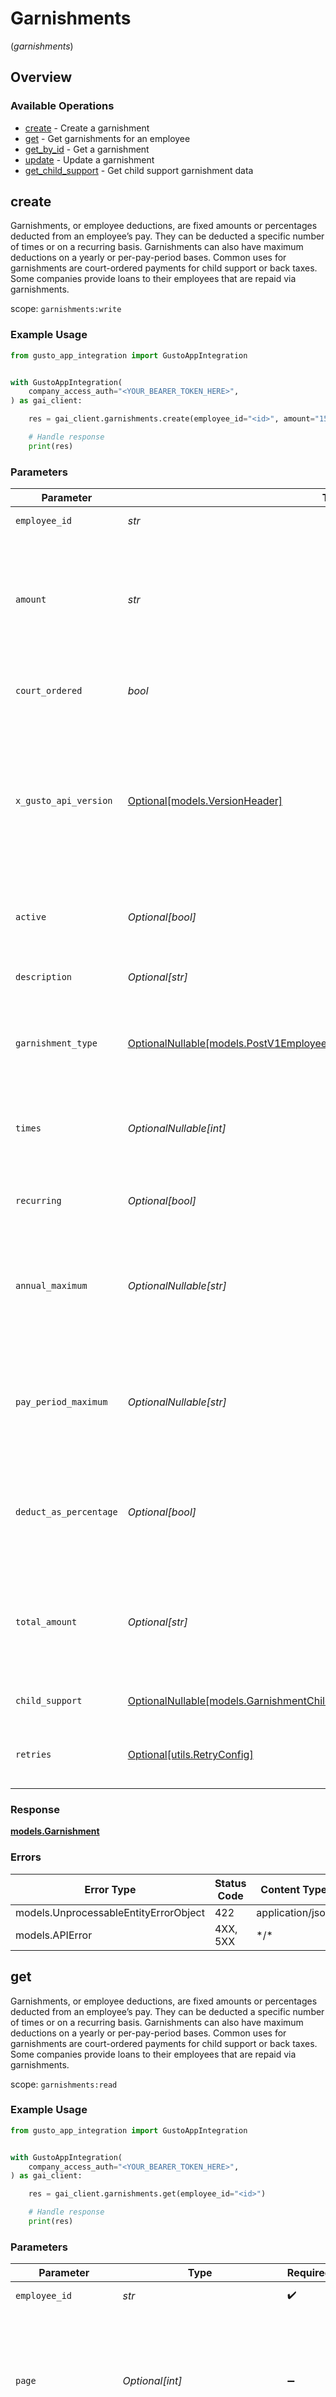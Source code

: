 # Garnishments
(*garnishments*)

## Overview

### Available Operations

* [create](#create) - Create a garnishment
* [get](#get) - Get garnishments for an employee
* [get_by_id](#get_by_id) - Get a garnishment
* [update](#update) - Update a garnishment
* [get_child_support](#get_child_support) - Get child support garnishment data

## create

Garnishments, or employee deductions, are fixed amounts or percentages deducted from an employee’s pay. They can be deducted a specific number of times or on a recurring basis. Garnishments can also have maximum deductions on a yearly or per-pay-period bases. Common uses for garnishments are court-ordered payments for child support or back taxes. Some companies provide loans to their employees that are repaid via garnishments.

scope: `garnishments:write`

### Example Usage

```python
from gusto_app_integration import GustoAppIntegration


with GustoAppIntegration(
    company_access_auth="<YOUR_BEARER_TOKEN_HERE>",
) as gai_client:

    res = gai_client.garnishments.create(employee_id="<id>", amount="150.00", court_ordered=True, description="Back taxes")

    # Handle response
    print(res)

```

### Parameters

| Parameter                                                                                                                                                                                                                    | Type                                                                                                                                                                                                                         | Required                                                                                                                                                                                                                     | Description                                                                                                                                                                                                                  |
| ---------------------------------------------------------------------------------------------------------------------------------------------------------------------------------------------------------------------------- | ---------------------------------------------------------------------------------------------------------------------------------------------------------------------------------------------------------------------------- | ---------------------------------------------------------------------------------------------------------------------------------------------------------------------------------------------------------------------------- | ---------------------------------------------------------------------------------------------------------------------------------------------------------------------------------------------------------------------------- |
| `employee_id`                                                                                                                                                                                                                | *str*                                                                                                                                                                                                                        | :heavy_check_mark:                                                                                                                                                                                                           | The UUID of the employee                                                                                                                                                                                                     |
| `amount`                                                                                                                                                                                                                     | *str*                                                                                                                                                                                                                        | :heavy_check_mark:                                                                                                                                                                                                           | The amount of the garnishment. Either a percentage or a fixed dollar amount. Represented as a float, e.g. "8.00".                                                                                                            |
| `court_ordered`                                                                                                                                                                                                              | *bool*                                                                                                                                                                                                                       | :heavy_check_mark:                                                                                                                                                                                                           | Whether the garnishment is court ordered.                                                                                                                                                                                    |
| `x_gusto_api_version`                                                                                                                                                                                                        | [Optional[models.VersionHeader]](../../models/versionheader.md)                                                                                                                                                              | :heavy_minus_sign:                                                                                                                                                                                                           | Determines the date-based API version associated with your API call. If none is provided, your application's [minimum API version](https://docs.gusto.com/embedded-payroll/docs/api-versioning#minimum-api-version) is used. |
| `active`                                                                                                                                                                                                                     | *Optional[bool]*                                                                                                                                                                                                             | :heavy_minus_sign:                                                                                                                                                                                                           | Whether or not this garnishment is currently active.                                                                                                                                                                         |
| `description`                                                                                                                                                                                                                | *Optional[str]*                                                                                                                                                                                                              | :heavy_minus_sign:                                                                                                                                                                                                           | The description of the garnishment.                                                                                                                                                                                          |
| `garnishment_type`                                                                                                                                                                                                           | [OptionalNullable[models.PostV1EmployeesEmployeeIDGarnishmentsGarnishmentType]](../../models/postv1employeesemployeeidgarnishmentsgarnishmenttype.md)                                                                        | :heavy_minus_sign:                                                                                                                                                                                                           | The specific type of garnishment for court ordered garnishments.                                                                                                                                                             |
| `times`                                                                                                                                                                                                                      | *OptionalNullable[int]*                                                                                                                                                                                                      | :heavy_minus_sign:                                                                                                                                                                                                           | The number of times to apply the garnishment. Ignored if recurring is true.                                                                                                                                                  |
| `recurring`                                                                                                                                                                                                                  | *Optional[bool]*                                                                                                                                                                                                             | :heavy_minus_sign:                                                                                                                                                                                                           | Whether the garnishment should recur indefinitely.                                                                                                                                                                           |
| `annual_maximum`                                                                                                                                                                                                             | *OptionalNullable[str]*                                                                                                                                                                                                      | :heavy_minus_sign:                                                                                                                                                                                                           | The maximum deduction per annum. A null value indicates no maximum. Represented as a float, e.g. "200.00".                                                                                                                   |
| `pay_period_maximum`                                                                                                                                                                                                         | *OptionalNullable[str]*                                                                                                                                                                                                      | :heavy_minus_sign:                                                                                                                                                                                                           | The maximum deduction per pay period. A null value indicates no maximum. Represented as a float, e.g. "16.00".                                                                                                               |
| `deduct_as_percentage`                                                                                                                                                                                                       | *Optional[bool]*                                                                                                                                                                                                             | :heavy_minus_sign:                                                                                                                                                                                                           | Whether the amount should be treated as a percentage to be deducted per pay period.                                                                                                                                          |
| `total_amount`                                                                                                                                                                                                               | *Optional[str]*                                                                                                                                                                                                              | :heavy_minus_sign:                                                                                                                                                                                                           | A maximum total deduction for the lifetime of this garnishment. A null value indicates no maximum.                                                                                                                           |
| `child_support`                                                                                                                                                                                                              | [OptionalNullable[models.GarnishmentChildSupport]](../../models/garnishmentchildsupport.md)                                                                                                                                  | :heavy_minus_sign:                                                                                                                                                                                                           | Additional child support order details                                                                                                                                                                                       |
| `retries`                                                                                                                                                                                                                    | [Optional[utils.RetryConfig]](../../models/utils/retryconfig.md)                                                                                                                                                             | :heavy_minus_sign:                                                                                                                                                                                                           | Configuration to override the default retry behavior of the client.                                                                                                                                                          |

### Response

**[models.Garnishment](../../models/garnishment.md)**

### Errors

| Error Type                            | Status Code                           | Content Type                          |
| ------------------------------------- | ------------------------------------- | ------------------------------------- |
| models.UnprocessableEntityErrorObject | 422                                   | application/json                      |
| models.APIError                       | 4XX, 5XX                              | \*/\*                                 |

## get

Garnishments, or employee deductions, are fixed amounts or percentages deducted from an employee’s pay. They can be deducted a specific number of times or on a recurring basis. Garnishments can also have maximum deductions on a yearly or per-pay-period bases. Common uses for garnishments are court-ordered payments for child support or back taxes. Some companies provide loans to their employees that are repaid via garnishments.

scope: `garnishments:read`

### Example Usage

```python
from gusto_app_integration import GustoAppIntegration


with GustoAppIntegration(
    company_access_auth="<YOUR_BEARER_TOKEN_HERE>",
) as gai_client:

    res = gai_client.garnishments.get(employee_id="<id>")

    # Handle response
    print(res)

```

### Parameters

| Parameter                                                                                                                                                                                                                    | Type                                                                                                                                                                                                                         | Required                                                                                                                                                                                                                     | Description                                                                                                                                                                                                                  |
| ---------------------------------------------------------------------------------------------------------------------------------------------------------------------------------------------------------------------------- | ---------------------------------------------------------------------------------------------------------------------------------------------------------------------------------------------------------------------------- | ---------------------------------------------------------------------------------------------------------------------------------------------------------------------------------------------------------------------------- | ---------------------------------------------------------------------------------------------------------------------------------------------------------------------------------------------------------------------------- |
| `employee_id`                                                                                                                                                                                                                | *str*                                                                                                                                                                                                                        | :heavy_check_mark:                                                                                                                                                                                                           | The UUID of the employee                                                                                                                                                                                                     |
| `page`                                                                                                                                                                                                                       | *Optional[int]*                                                                                                                                                                                                              | :heavy_minus_sign:                                                                                                                                                                                                           | The page that is requested. When unspecified, will load all objects unless endpoint forces pagination.                                                                                                                       |
| `per`                                                                                                                                                                                                                        | *Optional[int]*                                                                                                                                                                                                              | :heavy_minus_sign:                                                                                                                                                                                                           | Number of objects per page. For majority of endpoints will default to 25                                                                                                                                                     |
| `x_gusto_api_version`                                                                                                                                                                                                        | [Optional[models.VersionHeader]](../../models/versionheader.md)                                                                                                                                                              | :heavy_minus_sign:                                                                                                                                                                                                           | Determines the date-based API version associated with your API call. If none is provided, your application's [minimum API version](https://docs.gusto.com/embedded-payroll/docs/api-versioning#minimum-api-version) is used. |
| `retries`                                                                                                                                                                                                                    | [Optional[utils.RetryConfig]](../../models/utils/retryconfig.md)                                                                                                                                                             | :heavy_minus_sign:                                                                                                                                                                                                           | Configuration to override the default retry behavior of the client.                                                                                                                                                          |

### Response

**[List[models.Garnishment]](../../models/.md)**

### Errors

| Error Type      | Status Code     | Content Type    |
| --------------- | --------------- | --------------- |
| models.APIError | 4XX, 5XX        | \*/\*           |

## get_by_id

Garnishments, or employee deductions, are fixed amounts or percentages deducted from an employee’s pay. They can be deducted a specific number of times or on a recurring basis. Garnishments can also have maximum deductions on a yearly or per-pay-period bases. Common uses for garnishments are court-ordered payments for child support or back taxes. Some companies provide loans to their employees that are repaid via garnishments.

scope: `garnishments:read`

### Example Usage

```python
from gusto_app_integration import GustoAppIntegration


with GustoAppIntegration(
    company_access_auth="<YOUR_BEARER_TOKEN_HERE>",
) as gai_client:

    res = gai_client.garnishments.get_by_id(garnishment_id="<id>")

    # Handle response
    print(res)

```

### Parameters

| Parameter                                                                                                                                                                                                                    | Type                                                                                                                                                                                                                         | Required                                                                                                                                                                                                                     | Description                                                                                                                                                                                                                  |
| ---------------------------------------------------------------------------------------------------------------------------------------------------------------------------------------------------------------------------- | ---------------------------------------------------------------------------------------------------------------------------------------------------------------------------------------------------------------------------- | ---------------------------------------------------------------------------------------------------------------------------------------------------------------------------------------------------------------------------- | ---------------------------------------------------------------------------------------------------------------------------------------------------------------------------------------------------------------------------- |
| `garnishment_id`                                                                                                                                                                                                             | *str*                                                                                                                                                                                                                        | :heavy_check_mark:                                                                                                                                                                                                           | The UUID of the garnishment                                                                                                                                                                                                  |
| `x_gusto_api_version`                                                                                                                                                                                                        | [Optional[models.VersionHeader]](../../models/versionheader.md)                                                                                                                                                              | :heavy_minus_sign:                                                                                                                                                                                                           | Determines the date-based API version associated with your API call. If none is provided, your application's [minimum API version](https://docs.gusto.com/embedded-payroll/docs/api-versioning#minimum-api-version) is used. |
| `retries`                                                                                                                                                                                                                    | [Optional[utils.RetryConfig]](../../models/utils/retryconfig.md)                                                                                                                                                             | :heavy_minus_sign:                                                                                                                                                                                                           | Configuration to override the default retry behavior of the client.                                                                                                                                                          |

### Response

**[models.Garnishment](../../models/garnishment.md)**

### Errors

| Error Type      | Status Code     | Content Type    |
| --------------- | --------------- | --------------- |
| models.APIError | 4XX, 5XX        | \*/\*           |

## update

Garnishments, or employee deductions, are fixed amounts or percentages deducted from an employee’s pay. They can be deducted a specific number of times or on a recurring basis. Garnishments can also have maximum deductions on a yearly or per-pay-period bases. Common uses for garnishments are court-ordered payments for child support or back taxes. Some companies provide loans to their employees that are repaid via garnishments.

scope: `garnishments:write`

### Example Usage

```python
from gusto_app_integration import GustoAppIntegration


with GustoAppIntegration(
    company_access_auth="<YOUR_BEARER_TOKEN_HERE>",
) as gai_client:

    res = gai_client.garnishments.update(garnishment_id="<id>", version="52b7c567242cb7452e89ba2bc02cb476")

    # Handle response
    print(res)

```

### Parameters

| Parameter                                                                                                                                                                                                                    | Type                                                                                                                                                                                                                         | Required                                                                                                                                                                                                                     | Description                                                                                                                                                                                                                  |
| ---------------------------------------------------------------------------------------------------------------------------------------------------------------------------------------------------------------------------- | ---------------------------------------------------------------------------------------------------------------------------------------------------------------------------------------------------------------------------- | ---------------------------------------------------------------------------------------------------------------------------------------------------------------------------------------------------------------------------- | ---------------------------------------------------------------------------------------------------------------------------------------------------------------------------------------------------------------------------- |
| `garnishment_id`                                                                                                                                                                                                             | *str*                                                                                                                                                                                                                        | :heavy_check_mark:                                                                                                                                                                                                           | The UUID of the garnishment                                                                                                                                                                                                  |
| `version`                                                                                                                                                                                                                    | *str*                                                                                                                                                                                                                        | :heavy_check_mark:                                                                                                                                                                                                           | The current version of the object. See the [versioning guide](https://docs.gusto.com/embedded-payroll/docs/versioning#object-layer) for information on how to use this field.                                                |
| `x_gusto_api_version`                                                                                                                                                                                                        | [Optional[models.VersionHeader]](../../models/versionheader.md)                                                                                                                                                              | :heavy_minus_sign:                                                                                                                                                                                                           | Determines the date-based API version associated with your API call. If none is provided, your application's [minimum API version](https://docs.gusto.com/embedded-payroll/docs/api-versioning#minimum-api-version) is used. |
| `active`                                                                                                                                                                                                                     | *Optional[bool]*                                                                                                                                                                                                             | :heavy_minus_sign:                                                                                                                                                                                                           | Whether or not this garnishment is currently active.                                                                                                                                                                         |
| `amount`                                                                                                                                                                                                                     | *Optional[str]*                                                                                                                                                                                                              | :heavy_minus_sign:                                                                                                                                                                                                           | The amount of the garnishment. Either a percentage or a fixed dollar amount. Represented as a float, e.g. "8.00".                                                                                                            |
| `description`                                                                                                                                                                                                                | *Optional[str]*                                                                                                                                                                                                              | :heavy_minus_sign:                                                                                                                                                                                                           | The description of the garnishment.                                                                                                                                                                                          |
| `court_ordered`                                                                                                                                                                                                              | *Optional[bool]*                                                                                                                                                                                                             | :heavy_minus_sign:                                                                                                                                                                                                           | Whether the garnishment is court ordered.                                                                                                                                                                                    |
| `times`                                                                                                                                                                                                                      | *OptionalNullable[int]*                                                                                                                                                                                                      | :heavy_minus_sign:                                                                                                                                                                                                           | The number of times to apply the garnishment. Ignored if recurring is true.                                                                                                                                                  |
| `recurring`                                                                                                                                                                                                                  | *Optional[bool]*                                                                                                                                                                                                             | :heavy_minus_sign:                                                                                                                                                                                                           | Whether the garnishment should recur indefinitely.                                                                                                                                                                           |
| `annual_maximum`                                                                                                                                                                                                             | *OptionalNullable[str]*                                                                                                                                                                                                      | :heavy_minus_sign:                                                                                                                                                                                                           | The maximum deduction per annum. A null value indicates no maximum. Represented as a float, e.g. "200.00".                                                                                                                   |
| `pay_period_maximum`                                                                                                                                                                                                         | *OptionalNullable[str]*                                                                                                                                                                                                      | :heavy_minus_sign:                                                                                                                                                                                                           | The maximum deduction per pay period. A null value indicates no maximum. Represented as a float, e.g. "16.00".                                                                                                               |
| `deduct_as_percentage`                                                                                                                                                                                                       | *Optional[bool]*                                                                                                                                                                                                             | :heavy_minus_sign:                                                                                                                                                                                                           | Whether the amount should be treated as a percentage to be deducted per pay period.                                                                                                                                          |
| `total_amount`                                                                                                                                                                                                               | *Optional[str]*                                                                                                                                                                                                              | :heavy_minus_sign:                                                                                                                                                                                                           | A maximum total deduction for the lifetime of this garnishment. A null value indicates no maximum.                                                                                                                           |
| `child_support`                                                                                                                                                                                                              | [OptionalNullable[models.GarnishmentChildSupport]](../../models/garnishmentchildsupport.md)                                                                                                                                  | :heavy_minus_sign:                                                                                                                                                                                                           | Additional child support order details                                                                                                                                                                                       |
| `retries`                                                                                                                                                                                                                    | [Optional[utils.RetryConfig]](../../models/utils/retryconfig.md)                                                                                                                                                             | :heavy_minus_sign:                                                                                                                                                                                                           | Configuration to override the default retry behavior of the client.                                                                                                                                                          |

### Response

**[models.Garnishment](../../models/garnishment.md)**

### Errors

| Error Type                            | Status Code                           | Content Type                          |
| ------------------------------------- | ------------------------------------- | ------------------------------------- |
| models.UnprocessableEntityErrorObject | 422                                   | application/json                      |
| models.APIError                       | 4XX, 5XX                              | \*/\*                                 |

## get_child_support

Agency data and requirements to be used for creating child support garnishments

scope: `garnishments:read`

### Example Usage

```python
from gusto_app_integration import GustoAppIntegration


with GustoAppIntegration(
    company_access_auth="<YOUR_BEARER_TOKEN_HERE>",
) as gai_client:

    res = gai_client.garnishments.get_child_support()

    # Handle response
    print(res)

```

### Parameters

| Parameter                                                                                                                                                                                                                    | Type                                                                                                                                                                                                                         | Required                                                                                                                                                                                                                     | Description                                                                                                                                                                                                                  |
| ---------------------------------------------------------------------------------------------------------------------------------------------------------------------------------------------------------------------------- | ---------------------------------------------------------------------------------------------------------------------------------------------------------------------------------------------------------------------------- | ---------------------------------------------------------------------------------------------------------------------------------------------------------------------------------------------------------------------------- | ---------------------------------------------------------------------------------------------------------------------------------------------------------------------------------------------------------------------------- |
| `x_gusto_api_version`                                                                                                                                                                                                        | [Optional[models.VersionHeader]](../../models/versionheader.md)                                                                                                                                                              | :heavy_minus_sign:                                                                                                                                                                                                           | Determines the date-based API version associated with your API call. If none is provided, your application's [minimum API version](https://docs.gusto.com/embedded-payroll/docs/api-versioning#minimum-api-version) is used. |
| `retries`                                                                                                                                                                                                                    | [Optional[utils.RetryConfig]](../../models/utils/retryconfig.md)                                                                                                                                                             | :heavy_minus_sign:                                                                                                                                                                                                           | Configuration to override the default retry behavior of the client.                                                                                                                                                          |

### Response

**[models.ChildSupportData](../../models/childsupportdata.md)**

### Errors

| Error Type      | Status Code     | Content Type    |
| --------------- | --------------- | --------------- |
| models.APIError | 4XX, 5XX        | \*/\*           |